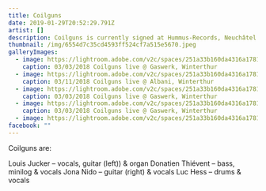 ```yaml
---
title: Coilguns
date: 2019-01-29T20:52:29.791Z
artist: []
description: Coilguns is currently signed at Hummus-Records, Neuchâtel.
thumbnail: /img/6554d7c35cd4593ff524cf7a515e5670.jpeg
galleryImages:
  - image: https://lightroom.adobe.com/v2c/spaces/251a33b160da4316a17813b8acf8a6f6/assets/7359c627f84ca27bbc0923996d5c2907/revisions/55eafdde2342422e8d4627c94ae29747/renditions/4130977ad08e45ebcd75042620a0816c
    caption: 03/03/2018 Coilguns live @ Gaswerk, Winterthur
  - image: https://lightroom.adobe.com/v2c/spaces/251a33b160da4316a17813b8acf8a6f6/assets/d23efc0ae7d2ab0aaf2e0e33a9043ad9/revisions/d50fe7d20f2a4f74b5714eebc4435b05/renditions/206ab1c0be75882a2cb3b0f1cea7d199
    caption: 03/11/2018 Coilguns live @ Albani, Winterthur
  - image: https://lightroom.adobe.com/v2c/spaces/251a33b160da4316a17813b8acf8a6f6/assets/fefa055df253f8ba83c6a4fe5ccecae0/revisions/d73e322127f44e50b4641d0d88cfb737/renditions/c90b2112cfaede1789963a8e19766d79
    caption: 03/03/2018 Coilguns live @ Gaswerk, Winterthur
  - image: https://lightroom.adobe.com/v2c/spaces/251a33b160da4316a17813b8acf8a6f6/assets/6de1e05265738354b93531d46218cf8f/revisions/092a666dbf6c477fa8d0c32eb4240592/renditions/fbabb22f3fd1eb291191afdbfd015c85
    caption: 03/03/2018 Coilguns live @ Gaswerk, Winterthur
  - image: https://lightroom.adobe.com/v2c/spaces/251a33b160da4316a17813b8acf8a6f6/assets/e41dc3c85f52ad7831ff5dde6b24706b/revisions/b1d9ae4264f4445a8220f23d9acf0584/renditions/d63c72cdfae77e9d3b8f032464cc82f6
facebook: ""
---
```

Coilguns are:

Louis Jucker – vocals, guitar (left)) & organ
Donatien Thiévent – bass, minilog & vocals
Jona Nido – guitar (right) & vocals
Luc Hess – drums & vocals